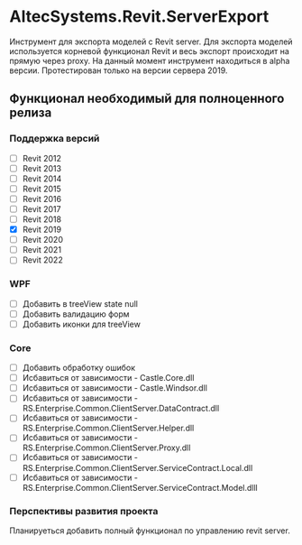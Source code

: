 ﻿# AltecSystems.Revit.ServerExport

Инструмент для экспорта моделей с Revit server. Для экспорта моделей используется корневой функционал Revit и весь экспорт происходит на прямую через proxy. На данный момент инструмент находиться в alpha версии. Протестирован только на версии сервера 2019.

## Функционал необходимый для полноценного релиза

### Поддержка версий 

- [ ] Revit 2012
- [ ] Revit 2013
- [ ] Revit 2014
- [ ] Revit 2015
- [ ] Revit 2016
- [ ] Revit 2017
- [ ] Revit 2018
- [x] Revit 2019
- [ ] Revit 2020
- [ ] Revit 2021
- [ ] Revit 2022

### WPF

- [ ] Добавить в treeView state null
- [ ] Добавить валидацию форм 
- [ ] Добавить иконки для treeView

### Core 

- [ ] Добавить обработку ошибок 
- [ ] Исбавиться от зависимости - Castle.Core.dll
- [ ] Исбавиться от зависимости - Castle.Windsor.dll
- [ ] Исбавиться от зависимости - RS.Enterprise.Common.ClientServer.DataContract.dll
- [ ] Исбавиться от зависимости - RS.Enterprise.Common.ClientServer.Helper.dll
- [ ] Исбавиться от зависимости - RS.Enterprise.Common.ClientServer.Proxy.dll
- [ ] Исбавиться от зависимости - RS.Enterprise.Common.ClientServer.ServiceContract.Local.dll
- [ ] Исбавиться от зависимости - RS.Enterprise.Common.ClientServer.ServiceContract.Model.dlll

### Перспективы развития проекта 

Планируеться добавить полный функционал по управлению revit server. 
